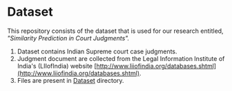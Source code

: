 # Dataset

This repository consists of the dataset that is used for our research entitled, _"Similarity Prediction in Court Judgments"._  

1. Dataset contains Indian Supreme court case judgments.  
2. Judgment document are collected from the Legal Information Institute of India's (LIIofIndia) website [http://www.liiofindia.org/databases.shtml](http://www.liiofindia.org/databases.shtml).  
3. Files are present in [Dataset](./Dataset) directory.  
